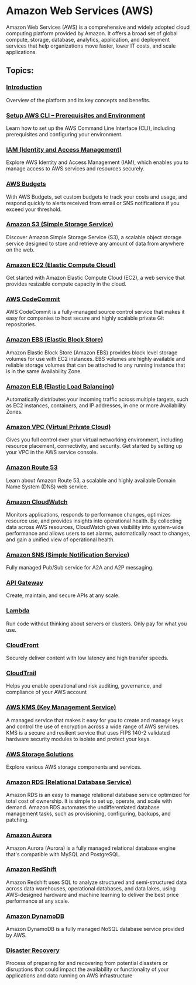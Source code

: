 # Amazon Web Services (AWS)

Amazon Web Services (AWS) is a comprehensive and widely adopted cloud computing platform provided by Amazon. It offers a broad set of global compute, storage, database, analytics, application, and deployment services that help organizations move faster, lower IT costs, and scale applications.

## Topics:

### [Introduction](intro.md)
Overview of the platform and its key concepts and benefits.

### [Setup AWS CLI – Prerequisites and Environment](cli.md)
Learn how to set up the AWS Command Line Interface (CLI), including prerequisites and configuring your environment.

### [IAM (Identity and Access Management)](iam.md)
Explore AWS Identity and Access Management (IAM), which enables you to manage access to AWS services and resources securely.

### [AWS Budgets](budget.md)
With AWS Budgets, set custom budgets to track your costs and usage, and respond quickly to alerts received from email or SNS notifications if you exceed your threshold.

### [Amazon S3 (Simple Storage Service)](s3.md)
Discover Amazon Simple Storage Service (S3), a scalable object storage service designed to store and retrieve any amount of data from anywhere on the web.

### [Amazon EC2 (Elastic Compute Cloud)](ec2.md)
Get started with Amazon Elastic Compute Cloud (EC2), a web service that provides resizable compute capacity in the cloud.

### [AWS CodeCommit](cc.md)
AWS CodeCommit is a fully-managed source control service that makes it easy for companies to host secure and highly scalable private Git repositories.

### [Amazon EBS (Elastic Block Store)](ebs.md)
Amazon Elastic Block Store (Amazon EBS) provides block level storage volumes for use with EC2 instances. EBS volumes are highly available and reliable storage volumes that can be attached to any running instance that is in the same Availability Zone.

### [Amazon ELB (Elastic Load Balancing)](elb.md)
Automatically distributes your incoming traffic across multiple targets, such as EC2 instances, containers, and IP addresses, in one or more Availability Zones.

### [Amazon VPC (Virtual Private Cloud)](vpc.md)
Gives you full control over your virtual networking environment, including resource placement, connectivity, and security. Get started by setting up your VPC in the AWS service console.

### [Amazon Route 53](route53.md)
Learn about Amazon Route 53, a scalable and highly available Domain Name System (DNS) web service.

### [Amazon CloudWatch](watch.md)
Monitors applications, responds to performance changes, optimizes resource use, and provides insights into operational health. By collecting data across AWS resources, CloudWatch gives visibility into system-wide performance and allows users to set alarms, automatically react to changes, and gain a unified view of operational health.


### [Amazon SNS (Simple Notification Service)](sns.md)
Fully managed Pub/Sub service for A2A and A2P messaging.

### [API Gateway](api.md)
Create, maintain, and secure APIs at any scale.

### [Lambda](lam.md)
Run code without thinking about servers or clusters. Only pay for what you use.

### [CloudFront](cf.md)
Securely deliver content with low latency and high transfer speeds.

### [CloudTrail](ct.md)
Helps you enable operational and risk auditing, governance, and compliance of your AWS account

### [AWS KMS (Key Management Service)](kms.md)
A managed service that makes it easy for you to create and manage keys and control the use of encryption across a wide range of AWS services. KMS is a secure and resilient service that uses FIPS 140-2 validated hardware security modules to isolate and protect your keys.

### [AWS Storage Solutions](store.md)
Explore various AWS storage components and services.

### [Amazon RDS (Relational Database Service)](rds.md)
Amazon RDS is an easy to manage relational database service optimized for total cost of ownership. It is simple to set up, operate, and scale with demand. Amazon RDS automates the undifferentiated database management tasks, such as provisioning, configuring, backups, and patching.

### [Amazon Aurora](ro.md)
Amazon Aurora (Aurora) is a fully managed relational database engine that's compatible with MySQL and PostgreSQL.

### [Amazon RedShift](rs.md)
Amazon Redshift uses SQL to analyze structured and semi-structured data across data warehouses, operational databases, and data lakes, using AWS-designed hardware and machine learning to deliver the best price performance at any scale.

### [Amazon DynamoDB](ddb.md)
Amazon DynamoDB is a fully managed NoSQL database service provided by AWS.

### [Disaster Recovery](dr.md)
Process of preparing for and recovering from potential disasters or disruptions that could impact the availability or functionality of your applications and data running on AWS infrastructure
